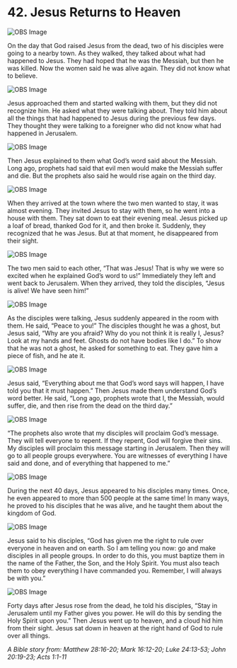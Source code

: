# 42. Jesus Returns to Heaven

![OBS Image](https://cdn.door43.org/obs/jpg/360px/obs-en-42-01.jpg)

On the day that God raised Jesus from the dead, two of his disciples were going to a nearby town. As they walked, they talked about what had happened to Jesus. They had hoped that he was the Messiah, but then he was killed. Now the women said he was alive again. They did not know what to believe.

![OBS Image](https://cdn.door43.org/obs/jpg/360px/obs-en-42-02.jpg)

Jesus approached them and started walking with them, but they did not recognize him. He asked what they were talking about. They told him about all the things that had happened to Jesus during the previous few days. They thought they were talking to a foreigner who did not know what had happened in Jerusalem.

![OBS Image](https://cdn.door43.org/obs/jpg/360px/obs-en-42-03.jpg)

Then Jesus explained to them what God’s word said about the Messiah. Long ago, prophets had said that evil men would make the Messiah suffer and die. But the prophets also said he would rise again on the third day. 

![OBS Image](https://cdn.door43.org/obs/jpg/360px/obs-en-42-04.jpg)

When they arrived at the town where the two men wanted to stay, it was almost evening. They invited Jesus to stay with them, so he went into a house with them. They sat down to eat their evening meal. Jesus picked up a loaf of bread, thanked God for it, and then broke it. Suddenly, they recognized that he was Jesus. But at that moment, he disappeared from their sight.

![OBS Image](https://cdn.door43.org/obs/jpg/360px/obs-en-42-05.jpg)

The two men said to each other, “That was Jesus! That is why we were so excited when he explained God’s word to us!” Immediately they left and went back to Jerusalem. When they arrived, they told the disciples, “Jesus is alive! We have seen him!”

![OBS Image](https://cdn.door43.org/obs/jpg/360px/obs-en-42-06.jpg)

As the disciples were talking, Jesus suddenly appeared in the room with them. He said, “Peace to you!” The disciples thought he was a ghost, but Jesus said, “Why are you afraid? Why do you not think it is really I, Jesus? Look at my hands and feet. Ghosts do not have bodies like I do.” To show that he was not a ghost, he asked for something to eat. They gave him a piece of fish, and he ate it.

![OBS Image](https://cdn.door43.org/obs/jpg/360px/obs-en-42-07.jpg)

Jesus said, “Everything about me that God’s word says will happen, I have told you that it must happen.” Then Jesus made them understand God’s word better. He said, “Long ago, prophets wrote that I, the Messiah, would suffer, die, and then rise from the dead on the third day.”

![OBS Image](https://cdn.door43.org/obs/jpg/360px/obs-en-42-08.jpg)

“The prophets also wrote that my disciples will proclaim God’s message. They will tell everyone to repent. If they repent, God will forgive their sins. My disciples will proclaim this message starting in Jerusalem. Then they will go to all people groups everywhere. You are witnesses of everything I have said and done, and of everything that happened to me.”

![OBS Image](https://cdn.door43.org/obs/jpg/360px/obs-en-42-09.jpg)

During the next 40 days, Jesus appeared to his disciples many times. Once, he even appeared to more than 500 people at the same time! In many ways, he proved to his disciples that he was alive, and he taught them about the kingdom of God.

![OBS Image](https://cdn.door43.org/obs/jpg/360px/obs-en-42-10.jpg)

Jesus said to his disciples, “God has given me the right to rule over everyone in heaven and on earth. So I am telling you now: go and make disciples in all people groups. In order to do this, you must baptize them in the name of the Father, the Son, and the Holy Spirit. You must also teach them to obey everything I have commanded you. Remember, I will always be with you.”

![OBS Image](https://cdn.door43.org/obs/jpg/360px/obs-en-42-11.jpg)

Forty days after Jesus rose from the dead, he told his disciples, “Stay in Jerusalem until my Father gives you power. He will do this by sending the Holy Spirit upon you.” Then Jesus went up to heaven, and a cloud hid him from their sight. Jesus sat down in heaven at the right hand of God to rule over all things.

_A Bible story from: Matthew 28:16-20; Mark 16:12-20; Luke 24:13-53; John 20:19-23; Acts 1:1-11_
